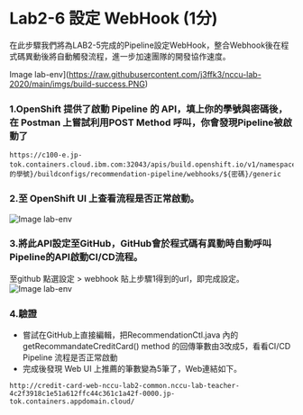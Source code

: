 # Lab2-6 設定 WebHook (1分)
在此步驟我們將為LAB2-5完成的Pipeline設定WebHook，整合Webhook後在程式碼異動後將自動觸發流程，進一步加速團隊的開發協作速度。

Image lab-env](https://raw.githubusercontent.com/j3ffk3/nccu-lab-2020/main/imgs/build-success.PNG)

### 1.OpenShift 提供了啟動 Pipeline 的 API，填上你的學號與密碼後，在 Postman 上嘗試利用POST Method 呼叫，你會發現Pipeline被啟動了
```
https://c100-e.jp-tok.containers.cloud.ibm.com:32043/apis/build.openshift.io/v1/namespaces/${你的學號}/buildconfigs/recommendation-pipeline/webhooks/${密碼}/generic
```
### 2.至 OpenShift UI 上查看流程是否正常啟動。
![Image lab-env](https://raw.githubusercontent.com/j3ffk3/nccu-lab-2020/main/imgs/build-success.PNG)

### 3.將此API設定至GitHub，GitHub會於程式碼有異動時自動呼叫Pipeline的API啟動CI/CD流程。
至github 點選設定 > webhook 貼上步驟1得到的url，即完成設定。
![Image lab-env](https://raw.githubusercontent.com/j3ffk3/nccu-lab-2020/main/imgs/lab2-webhook2.PNG)

### 4.驗證
- 嘗試在GitHub上直接編輯，把RecommendationCtl.java 內的 getRecommandateCreditCard() method 的回傳筆數由3改成5，看看CI/CD Pipeline 流程是否正常啟動
- 完成後發現 Web UI 上推薦的筆數變為5筆了，Web連結如下。
```
http://credit-card-web-nccu-lab2-common.nccu-lab-teacher-4c2f3918c1e51a612ffc44c361c1a42f-0000.jp-tok.containers.appdomain.cloud/
```
